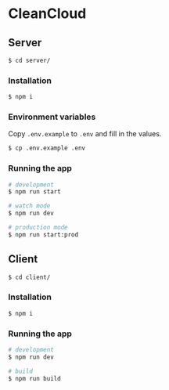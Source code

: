 # CleanCloud

## Server

```bash
$ cd server/
```

### Installation

```bash
$ npm i
```

### Environment variables

Copy `.env.example` to `.env` and fill in the values.

```bash
$ cp .env.example .env
```

### Running the app

```bash
# development
$ npm run start

# watch mode
$ npm run dev

# production mode
$ npm run start:prod
```

## Client

```bash
$ cd client/
```

### Installation

```bash
$ npm i
```

### Running the app

```bash
# development
$ npm run dev

# build
$ npm run build
```
